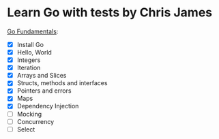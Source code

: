# Learn Go with tests by Chris James

[Go Fundamentals](https://quii.gitbook.io/learn-go-with-tests/go-fundamentals):
- [x] Install Go
- [x] Hello, World
- [x] Integers
- [x] Iteration
- [x] Arrays and Slices
- [x] Structs, methods and interfaces
- [x] Pointers and errors
- [x] Maps
- [x] Dependency Injection
- [ ] Mocking
- [ ] Concurrency
- [ ] Select
